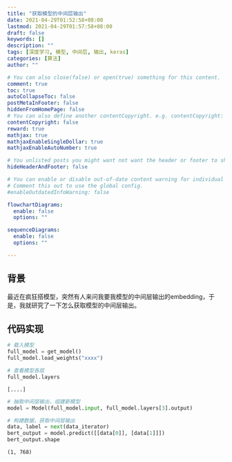 ```yaml
---
title: "获取模型的中间层输出"
date: 2021-04-29T01:52:58+08:00
lastmod: 2021-04-29T01:57:58+08:00
draft: false
keywords: []
description: ""
tags: [深度学习, 模型, 中间层, 输出, keras]
categories: [算法]
author: ""

# You can also close(false) or open(true) something for this content.
comment: true
toc: true
autoCollapseToc: false
postMetaInFooter: false
hiddenFromHomePage: false
# You can also define another contentCopyright. e.g. contentCopyright: "This is another copyright."
contentCopyright: false
reward: true
mathjax: true
mathjaxEnableSingleDollar: true
mathjaxEnableAutoNumber: true

# You unlisted posts you might want not want the header or footer to show
hideHeaderAndFooter: false

# You can enable or disable out-of-date content warning for individual post.
# Comment this out to use the global config.
#enableOutdatedInfoWarning: false

flowchartDiagrams:
  enable: false
  options: ""

sequenceDiagrams: 
  enable: false
  options: ""

---
```


## 背景

最近在疯狂搭模型，突然有人来问我要我模型的中间层输出的embedding，于是，我就研究了一下怎么获取模型的中间层输出。

## 代码实现

```python
# 载入模型
full_model = get_model()
full_model.load_weights("xxxx")

# 查看模型各层
full_model.layers
```

    [....]

```python
# 抽取中间层输出，组建新模型
model = Model(full_model.input, full_model.layers[3].output)

# 构建数据，获取中间层输出
data, label = next(data_iterator)
bert_output = model.predict([[data[0]], [data[1]]])
bert_output.shape
```

    (1, 768)
